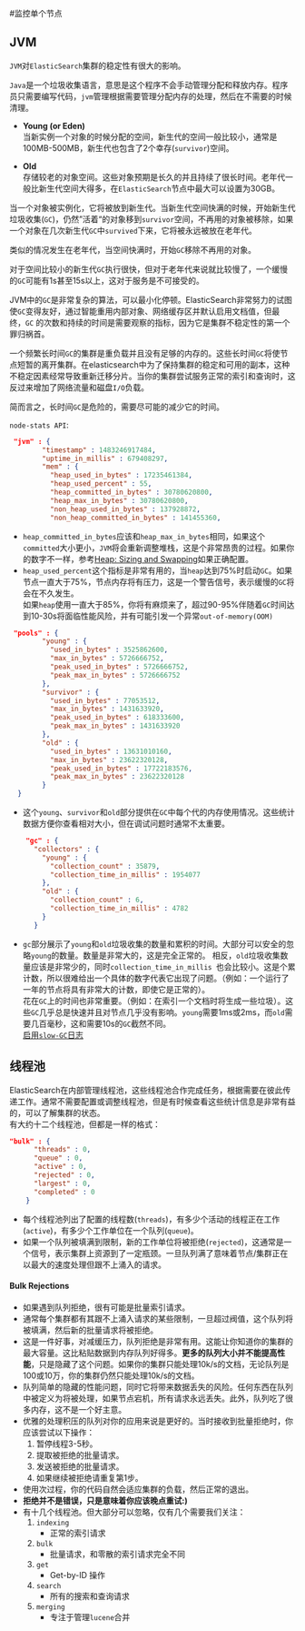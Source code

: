 #监控单个节点

## JVM
`JVM`对`ElasticSearch`集群的稳定性有很大的影响。

`Java`是一个垃圾收集语言，意思是这个程序不会手动管理分配和释放内存。程序员只需要编写代码，`jvm`管理根据需要管理分配内存的处理，然后在不需要的时候清理。

- **Young (or Eden)**  
当新实例一个对象的时候分配的空间，新生代的空间一般比较小，通常是100MB-500MB，新生代也包含了2个幸存(`survivor`)空间。

- **Old**  
存储较老的对象空间。这些对象预期是长久的并且持续了很长时间。老年代一般比新生代空间大得多，在`ElasticSearch`节点中最大可以设置为30GB。

当一个对象被实例化，它将被放到新生代。当新生代空间快满的时候，开始新生代垃圾收集(`GC`)，仍然”活着“的对象移到`survivor`空间，不再用的对象被移除，如果一个对象在几次新生代`GC`中`survived`下来，它将被永远被放在老年代。

类似的情况发生在老年代，当空间快满时，开始`GC`移除不再用的对象。

对于空间比较小的新生代`GC`执行很快，但对于老年代来说就比较慢了，一个缓慢的`GC`可能有1s甚至15s以上，这对于服务是不可接受的。

JVM中的`GC`是非常复杂的算法，可以最小化停顿。ElasticSearch非常努力的试图使`GC`变得友好，通过智能重用内部对象、网络缓存区并默认启用文档值，但最终，`GC` 的次数和持续的时间是需要观察的指标，因为它是集群不稳定性的第一个罪归祸首。

一个频繁长时间`GC`的集群是重负载并且没有足够的内存的。这些长时间`GC`将使节点短暂的离开集群。在elasticsearch中为了保持集群的稳定和可用的副本，这种不稳定因素经常导致重新迁移分片。当你的集群尝试服务正常的索引和查询时，这反过来增加了网络流量和磁盘`I/O`负载。

简而言之，长时间`GC`是危险的，需要尽可能的减少它的时间。

`node-stats API`:

```json
 "jvm" : {
        "timestamp" : 1483246917484,
        "uptime_in_millis" : 679408297,
        "mem" : {
          "heap_used_in_bytes" : 17235461384,
          "heap_used_percent" : 55,
          "heap_committed_in_bytes" : 30780620800,
          "heap_max_in_bytes" : 30780620800,
          "non_heap_used_in_bytes" : 137928872,
          "non_heap_committed_in_bytes" : 141455360,
```

- `heap_committed_in_bytes`应该和`heap_max_in_bytes`相同，如果这个`committed`大小更小，`JVM`将会重新调整堆栈，这是个非常昂贵的过程。如果你的数字不一样，参考[Heap: Sizing and Swapping](https://www.elastic.co/guide/en/elasticsearch/guide/current/heap-sizing.html)如果正确配置。
- `heap_used_percent`这个指标是非常有用的，当`heap`达到75%时启动`GC`。如果节点一直大于75%，节点内存将有压力，这是一个警告信号，表示缓慢的`GC`将会在不久发生。  
如果`heap`使用一直大于85%，你将有麻烦来了，超过90-95%伴随着`GC`时间达到10-30s将面临性能风险，并有可能引发一个异常`out-of-memory(OOM)`

```json
 "pools" : {
        "young" : {
          "used_in_bytes" : 3525862600,
          "max_in_bytes" : 5726666752,
          "peak_used_in_bytes" : 5726666752,
          "peak_max_in_bytes" : 5726666752
        },
        "survivor" : {
          "used_in_bytes" : 77053512,
          "max_in_bytes" : 1431633920,
          "peak_used_in_bytes" : 618333600,
          "peak_max_in_bytes" : 1431633920
        },
        "old" : {
          "used_in_bytes" : 13631010160,
          "max_in_bytes" : 23622320128,
          "peak_used_in_bytes" : 17722183576,
          "peak_max_in_bytes" : 23622320128
        }
  }
```

- 这个`young`、`survivor`和`old`部分提供在`GC`中每个代的内存使用情况。这些统计数据方便你查看相对大小，但在调试问题时通常不太重要。

```json
	"gc" : {
	  "collectors" : {
	    "young" : {
	      "collection_count" : 35879,
	      "collection_time_in_millis" : 1954077
	    },
	    "old" : {
	      "collection_count" : 6,
	      "collection_time_in_millis" : 4782
	    }
      }
```

- `gc`部分展示了`young`和`old`垃圾收集的数量和累积的时间。大部分可以安全的忽略`young`的数量。数量是非常大的，这是完全正常的。
相反，`old`垃圾收集数量应该是非常少的，同时`collection_time_in_millis `也会比较小。这是个累计数，所以很难给出一个具体的数字代表它出现了问题。（例如：一个运行了一年的节点将具有非常大的计数，即使它是正常的）。  
花在`GC`上的时间也非常重要。（例如：在索引一个文档时将生成一些垃圾）。这些`GC`几乎总是快速并且对节点几乎没有影响。`young`需要1ms或2ms，而`old`需要几百毫秒，这和需要10s的`GC`截然不同。  
[启用`slow-GC`日志](https://www.elastic.co/guide/en/elasticsearch/guide/current/logging.html)


## 线程池
ElasticSearch在内部管理线程池，这些线程池合作完成任务，根据需要在彼此传递工作。通常不需要配置或调整线程池，但是有时候查看这些统计信息是非常有益的，可以了解集群的状态。  
有大约十二个线程池，但都是一样的格式：

```json
"bulk" : {
      "threads" : 0,
      "queue" : 0,
      "active" : 0,
      "rejected" : 0,
      "largest" : 0,
      "completed" : 0
    }
```
- 每个线程池列出了配置的线程数(`threads`)，有多少个活动的线程正在工作(`active`)，有多少个工作单位在一个队列(`queue`)。
- 如果一个队列被填满到限制，新的工作单位将被拒绝(`rejected`)，这通常是一个信号，表示集群上资源到了一定瓶颈。一旦队列满了意味着节点/集群正在以最大的速度处理但跟不上涌入的请求。

#### Bulk Rejections
- 如果遇到队列拒绝，很有可能是批量索引请求。  
- 通常每个集群都有其跟不上涌入请求的某些限制，一旦超过阀值，这个队列将被填满，然后新的批量请求将被拒绝。  
- 这是一件好事，对减缓压力，队列拒绝是非常有用。这能让你知道你的集群的最大容量。这比粘贴数据到内存队列好得多。**更多的队列大小并不能提高性能**，只是隐藏了这个问题。如果你的集群只能处理10k/s的文档，无论队列是100或10万，你的集群仍然只能处理10k/s的文档。
- 队列简单的隐藏的性能问题，同时它将带来数据丢失的风险。任何东西在队列中被定义为将被处理，如果节点宕机，所有请求永远丢失。此外，队列吃了很多内存，这不是一个好主意。
- 优雅的处理积压的队列对你的应用来说是更好的。当时接收到批量拒绝时，你应该尝试以下操作：
	1. 暂停线程3-5秒。
	2. 提取被拒绝的批量请求。
	3. 发送被拒绝的批量请求。
	4. 如果继续被拒绝请重复第1步。
- 使用次过程，你的代码自然会适应集群的负载，然后正常的退出。
- **拒绝并不是错误，只是意味着你应该晚点重试:)**
- 有十几个线程池。但大部分可以忽略，仅有几个需要我们关注：  
	1. `indexing`
		- 正常的索引请求
	2. `bulk`
		- 批量请求，和零散的索引请求完全不同
	3. `get`
		- Get-by-ID 操作
	4. `search`
		- 所有的搜索和查询请求
	5. `merging`
		- 专注于管理`lucene`合并
